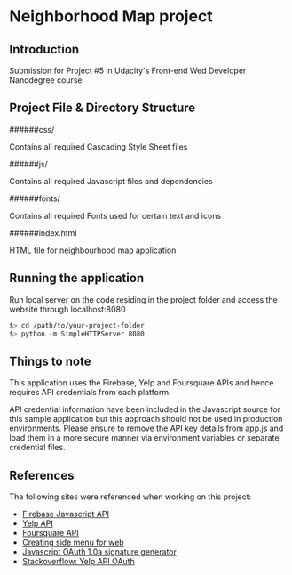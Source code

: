 # Neighborhood Map project

## Introduction

Submission for Project #5 in Udacity's Front-end Wed Developer Nanodegree course 

## Project File & Directory Structure

######css/

Contains all required Cascading Style Sheet files

######js/

Contains all required Javascript files and dependencies

######fonts/

Contains all required Fonts used for certain text and icons

######index.html

HTML file for neighbourhood map application

## Running the application

Run local server on the code residing in the project folder and access the website through localhost:8080

  ```bash
  $> cd /path/to/your-project-folder
  $> python -m SimpleHTTPServer 8080
  ```

## Things to note

This application uses the Firebase, Yelp and Foursquare APIs and hence requires API credentials from each platform.

API credential information have been included in the Javascript source for this sample application but this approach should not be used in production environments. Please ensure to remove the API key details from app.js and load them in a more secure manner via environment variables or separate credential files.

## References

The following sites were referenced when working on this project:

* <a href="https://www.firebase.com/docs/web/api/">Firebase Javascript API</a>
* <a href="https://www.yelp.com/developers">Yelp API</a>
* <a href="https://developer.foursquare.com">Foursquare API</a>
* <a href="http://www.onextrapixel.com/2013/06/24/creating-a-swipeable-side-menu-for-the-web">Creating side menu for web</a>
* <a href="https://github.com/bettiolo/oauth-signature-js">Javascript OAuth 1.0a signature generator</a>
* <a href="http://stackoverflow.com/questions/29152676/yelp-api-oauth-invalid-signature-expected-signature-base-string">Stackoverflow: Yelp API OAuth</a>
